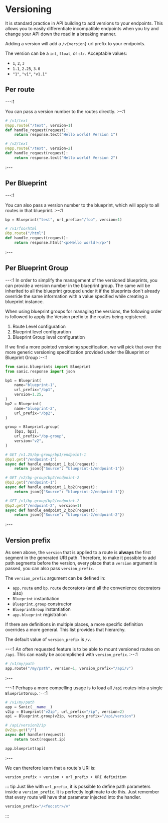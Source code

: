 # Versioning

It is standard practice in API building to add versions to your endpoints. This allows you to easily differentiate incompatible endpoints when you try and change your API down the road in a breaking manner.

Adding a version will add a `/v{version}` url prefix to your endpoints.

The version can be a `int`, `float`, or `str`. Acceptable values:

- `1`, `2`, `3`
- `1.1`, `2.25`, `3.0`
- `"1"`, `"v1"`, `"v1.1"`

## Per route

---:1

You can pass a version number to the routes directly.
:--:1
```python
# /v1/text
@app.route("/text", version=1)
def handle_request(request):
    return response.text("Hello world! Version 1")

# /v2/text
@app.route("/text", version=2)
def handle_request(request):
    return response.text("Hello world! Version 2")
```
:---

## Per Blueprint

---:1

You can also pass a version number to the blueprint, which will apply to all routes in that blueprint.
:--:1
```python
bp = Blueprint("test", url_prefix="/foo", version=1)

# /v1/foo/html
@bp.route("/html")
def handle_request(request):
    return response.html("<p>Hello world!</p>")
```
:---

## Per Blueprint Group

---:1
In order to simplify the management of the versioned blueprints, you can provide a version number in the blueprint
group. The same will be inherited to all the blueprint grouped under it if the blueprints don't already override the
same information with a value specified while creating a blueprint instance.

When using blueprint groups for managing the versions, the following order is followed to apply the Version prefix to
the routes being registered.

1. Route Level configuration
2. Blueprint level configuration
3. Blueprint Group level configuration

If we find a more pointed versioning specification, we will pick that over the more generic versioning specification
provided under the Blueprint or Blueprint Group
:--:1
```python
from sanic.blueprints import Blueprint
from sanic.response import json

bp1 = Blueprint(
    name="blueprint-1",
    url_prefix="/bp1",
    version=1.25,
)
bp2 = Blueprint(
    name="blueprint-2",
    url_prefix="/bp2",
)

group = Blueprint.group(
    [bp1, bp2],
    url_prefix="/bp-group",
    version="v2",
)

# GET /v1.25/bp-group/bp1/endpoint-1
@bp1.get("/endpoint-1")
async def handle_endpoint_1_bp1(request):
    return json({"Source": "blueprint-1/endpoint-1"})

# GET /v2/bp-group/bp2/endpoint-2
@bp2.get("/endpoint-1")
async def handle_endpoint_1_bp2(request):
    return json({"Source": "blueprint-2/endpoint-1"})

# GET /v1/bp-group/bp2/endpoint-2
@bp2.get("/endpoint-2", version=1)
async def handle_endpoint_2_bp2(request):
    return json({"Source": "blueprint-2/endpoint-2"})
```
:---

## Version prefix

As seen above, the `version` that is applied to a route is **always** the first segment in the generated URI path. Therefore, to make it possible to add path segments before the version, every place that a `version` argument is passed, you can also pass `version_prefix`. 

The `version_prefix` argument can be defined in:

- `app.route` and `bp.route` decorators (and all the convenience decorators also)
- `Blueprint` instantiation
- `Blueprint.group` constructor
- `BlueprintGroup` instantiation
- `app.blueprint` registration

If there are definitions in multiple places, a more specific definition overrides a more general. This list provides that hierarchy.

The default value of `version_prefix` is `/v`.

---:1
An often requested feature is to be able to mount versioned routes on `/api`. This can easily be accomplished with `version_prefix`.
:--:1
```python
# /v1/my/path
app.route("/my/path", version=1, version_prefix="/api/v")
```
:---

---:1
Perhaps a more compelling usage is to load all `/api` routes into a single `BlueprintGroup`.
:--:1
```python
# /v1/my/path
app = Sanic(__name__)
v2ip = Blueprint("v2ip", url_prefix="/ip", version=2)
api = Blueprint.group(v2ip, version_prefix="/api/version")

# /api/version2/ip
@v2ip.get("/")
async def handler(request):
    return text(request.ip)

app.blueprint(api)
```
:---

We can therefore learn that a route's URI is:

```
version_prefix + version + url_prefix + URI definition
```

::: tip
Just like with `url_prefix`, it is possible to define path parameters inside a `version_prefix`. It is perfectly legitimate to do this. Just remember that every route will have that parameter injected into the handler.

```python
version_prefix="/<foo:str>/v"
```
:::
